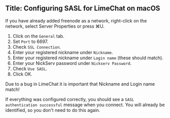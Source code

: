 Title: Configuring SASL for LimeChat on macOS
---

If you have already added freenode as a network, right-click on the network, select Server Properties or press ⌘U.

1. Click on the `General` tab.
2. Set `Port` to 6697.
3. Check `SSL Connection`.
4. Enter your registered nickname under `Nickname`.
5. Enter your registered nickname under `Login name` (these should match).
6. Enter your NickServ password under `Nickserv Password`.
7. Check `Use SASL`.
8. Click OK.

Due to a bug in LimeChat it is important that Nickname and Login name match!

If everything was configured correctly, you should see a `SASL authentication successful` message when you connect. You will already be identified, so you don't need to do this again.
